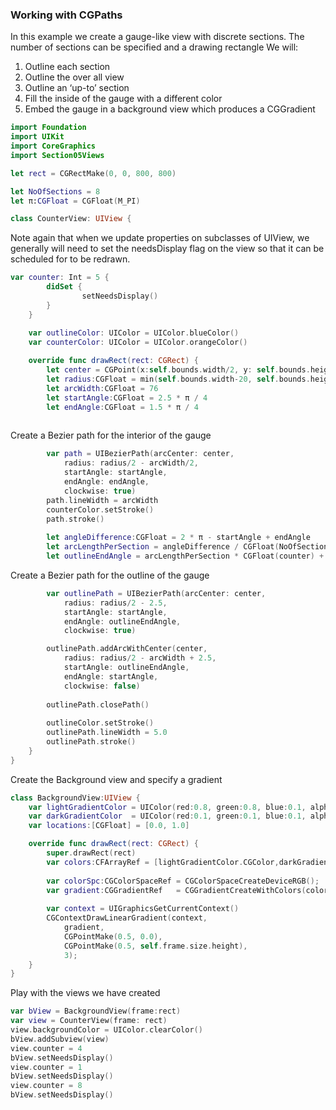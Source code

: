 ### Working with CGPaths
In this example we create a gauge-like view with discrete sections.  The number of sections can be specified and a drawing rectangle  We will:

1. Outline each section
2. Outline the over all view 
3. Outline an ‘up-to’ section
4. Fill the inside of the gauge with a different color
5. Embed the gauge in a background view which produces a CGGradient

```swift
import Foundation
import UIKit
import CoreGraphics
import Section05Views

let rect = CGRectMake(0, 0, 800, 800)

let NoOfSections = 8
let π:CGFloat = CGFloat(M_PI)

class CounterView: UIView {

```
Note again that when we update properties on subclasses of UIView, we generally will need to set the needsDisplay flag on the view so that it can be scheduled for to be redrawn.

```swift
var counter: Int = 5 {
        didSet {
                setNeedsDisplay()
        }
    }

    var outlineColor: UIColor = UIColor.blueColor()
    var counterColor: UIColor = UIColor.orangeColor()
    
    override func drawRect(rect: CGRect) {
        let center = CGPoint(x:self.bounds.width/2, y: self.bounds.height/2)
        let radius:CGFloat = min(self.bounds.width-20, self.bounds.height-20)
        let arcWidth:CGFloat = 76
        let startAngle:CGFloat = 2.5 * π / 4
        let endAngle:CGFloat = 1.5 * π / 4
        
``` 
Create a Bezier path for the interior of the gauge

```swift
        var path = UIBezierPath(arcCenter: center,
            radius: radius/2 - arcWidth/2,
            startAngle: startAngle,
            endAngle: endAngle,
            clockwise: true)
        path.lineWidth = arcWidth
        counterColor.setStroke()
        path.stroke()
        
        let angleDifference:CGFloat = 2 * π - startAngle + endAngle
        let arcLengthPerSection = angleDifference / CGFloat(NoOfSections)
        let outlineEndAngle = arcLengthPerSection * CGFloat(counter) + startAngle

``` 
Create a Bezier path for the outline of the gauge

```swift
        var outlinePath = UIBezierPath(arcCenter: center,
            radius: radius/2 - 2.5,
            startAngle: startAngle,
            endAngle: outlineEndAngle,
            clockwise: true)

        outlinePath.addArcWithCenter(center,
            radius: radius/2 - arcWidth + 2.5,
            startAngle: outlineEndAngle,
            endAngle: startAngle,
            clockwise: false)
        
        outlinePath.closePath()
        
        outlineColor.setStroke()
        outlinePath.lineWidth = 5.0
        outlinePath.stroke()
    }
}

```
Create the Background view and specify a gradient

```swift
class BackgroundView:UIView {    
    var lightGradientColor = UIColor(red:0.8, green:0.8, blue:0.1, alpha:1.0)
    var darkGradientColor  = UIColor(red:0.1, green:0.1, blue:0.1, alpha:1.0)
    var locations:[CGFloat] = [0.0, 1.0]

    override func drawRect(rect: CGRect) {
        super.drawRect(rect)
        var colors:CFArrayRef = [lightGradientColor.CGColor,darkGradientColor.CGColor]
        
        var colorSpc:CGColorSpaceRef = CGColorSpaceCreateDeviceRGB();
        var gradient:CGGradientRef   = CGGradientCreateWithColors(colorSpc, colors, locations);
        
        var context = UIGraphicsGetCurrentContext()
        CGContextDrawLinearGradient(context,
            gradient,
            CGPointMake(0.5, 0.0),
            CGPointMake(0.5, self.frame.size.height),
            3);
    }
}

```
Play with the views we have created

```swift
var bView = BackgroundView(frame:rect)
var view = CounterView(frame: rect)
view.backgroundColor = UIColor.clearColor()
bView.addSubview(view)
view.counter = 4
bView.setNeedsDisplay()
view.counter = 1
bView.setNeedsDisplay()
view.counter = 8
bView.setNeedsDisplay()

```



